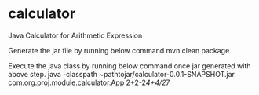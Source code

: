 # calculator
Java Calculator for Arithmetic Expression

Generate the jar file by running below command
mvn clean package

Execute the java class by running below command once jar generated with above step.
java -classpath ~pathtojar/calculator-0.0.1-SNAPSHOT.jar com.org.proj.module.calculator.App 2+2-2*4+4/2*7
